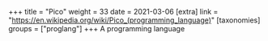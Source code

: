 +++
title = "Pico"
weight = 33
date = 2021-03-06
[extra]
link = "https://en.wikipedia.org/wiki/Pico_(programming_language)"
[taxonomies]
groups = ["proglang"]
+++
A programming language

